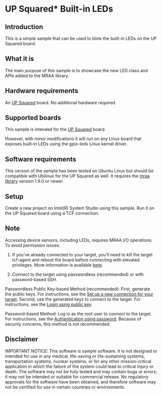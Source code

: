 # UP Squared* Built-in LEDs

## Introduction
This is a simple sample that can be used to blink the built-in LEDs on the UP Squared board.

## What it is

The main purpose of this sample is to showcase the new LED class and APIs added to the MRAA library.

## Hardware requirements

An [UP Squared](http://www.up-board.org/) board. No additional hardware required.

## Supported boards

This sample is intended for the [UP Squared](http://www.up-board.org/) board.

However, with minor modifications it will run on any Linux board that exposes built-in LEDs using the
gpio-leds Linux kernel driver.

## Software requirements
This version of the sample has been tested on Ubuntu Linux but should be compatible with Ubilinux for the UP Squared as well.
It requires the [mraa library](https://github.com/intel-iot-devkit/mraa) version 1.9.0 or newer. 

## Setup
Create a new project on Intel(R) System Studio using this sample. Run it on the UP Squared board using a TCF connection.

## Note

Accessing device sensors, including LEDs, requires MRAA I/O operations. To avoid permission issues:

1. If you've already connected to your target, you'll need to kill the target tcf-agent and reboot the board before connecting with elevated privileges. More information is available [here](https://software.intel.com/en-us/developing-projects-with-intel-system-studio-c-creating-an-ssh-connection).

2. Connect to the target using passwordless (recommended) or with password-based SSH.

Passwordless Public Key-based Method (recommended):
First, generate the public keys. For instructions, see the [Set up a new connection for your target](https://software.intel.com/en-us/developing-projects-with-intel-system-studio-c-2019-beta-creating-an-ssh-connection). 
Second, use the generated keys to connect to the target. For instructions, see the [Login using public key](https://software.intel.com/en-us/developing-projects-with-intel-system-studio-c-2019-beta-connecting-to-target).

Password-based Method: 
Log in as the root user to connect to the target. For instructions, see the [Authentication using password](https://software.intel.com/en-us/developing-projects-with-intel-system-studio-c-2019-beta-connecting-to-target). Because of security concerns, this method is not recommended.


## Disclaimer
IMPORTANT NOTICE: This software is sample software. It is not designed or intended for use in any medical, life-saving or life-sustaining systems, transportation systems, nuclear systems, or for any other mission-critical application in which the failure of the system could lead to critical injury or death. The software may not be fully tested and may contain bugs or errors; it may not be intended or suitable for commercial release. No regulatory approvals for the software have been obtained, and therefore software may not be certified for use in certain countries or environments.
